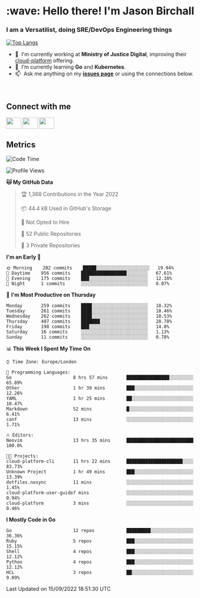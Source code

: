 <h1 align="left" id="jason-title">:wave: Hello there! I'm Jason Birchall</h1>
<h3 align="left">I am a Versatilist, doing SRE/DevOps Engineering things</h3>

[![Top Langs](https://github-readme-stats.vercel.app/api?username=jasonBirchall&show_icons=true&count_private=true&include_all_commits=true&theme=gruvbox)](https://github.com/anuraghazra/github-readme-stats)

- :office: &nbsp;I'm currently working at **Ministry of Justice Digital**, improving their [cloud-platform](https://github.com/ministryofjustice/cloud-platform) offering.
- :seedling: &nbsp;I’m currently learning **Go** and **Kubernetes**.
- :mailbox: &nbsp;Ask me anything on my **[issues page]** or using the connections below.


<br>

<h2>Connect with me</h2>
<p>
<a href="https://twitter.com/jsonBirchall" target="blank"><img align="center" src="https://cdn.jsdelivr.net/npm/simple-icons@3.0.1/icons/twitter.svg" alt="" height="30" width="40" /></a>
<a href="https://keybase.io/json0" target="blank"><img align="center" src="https://cdn.jsdelivr.net/npm/simple-icons@3.0.1/icons/keybase.svg" alt="" height="30" width="40" /></a>
<a href="https://www.reddit.com/user/kakorate" target="blank"><img align="center" src="https://cdn.jsdelivr.net/npm/simple-icons@3.0.1/icons/reddit.svg" alt="" height="30" width="40" /></a>
</p>

<h2>Metrics</h2>

<!--START_SECTION:waka-->
![Code Time](http://img.shields.io/badge/Code%20Time-760%20hrs%2027%20mins-blue)

![Profile Views](http://img.shields.io/badge/Profile%20Views-1-blue)

**🐱 My GitHub Data** 

> 🏆 1,368 Contributions in the Year 2022
 > 
> 📦 44.4 kB Used in GitHub's Storage 
 > 
> 🚫 Not Opted to Hire
 > 
> 📜 52 Public Repositories 
 > 
> 🔑 3 Private Repositories  
 > 
**I'm an Early 🐤** 

```text
🌞 Morning    282 commits    █████░░░░░░░░░░░░░░░░░░░░   19.94% 
🌆 Daytime    956 commits    █████████████████░░░░░░░░   67.61% 
🌃 Evening    175 commits    ███░░░░░░░░░░░░░░░░░░░░░░   12.38% 
🌙 Night      1 commits      ░░░░░░░░░░░░░░░░░░░░░░░░░   0.07%

```
📅 **I'm Most Productive on Thursday** 

```text
Monday       259 commits    ████░░░░░░░░░░░░░░░░░░░░░   18.32% 
Tuesday      261 commits    ████░░░░░░░░░░░░░░░░░░░░░   18.46% 
Wednesday    262 commits    ████░░░░░░░░░░░░░░░░░░░░░   18.53% 
Thursday     407 commits    ███████░░░░░░░░░░░░░░░░░░   28.78% 
Friday       198 commits    ███░░░░░░░░░░░░░░░░░░░░░░   14.0% 
Saturday     16 commits     ░░░░░░░░░░░░░░░░░░░░░░░░░   1.13% 
Sunday       11 commits     ░░░░░░░░░░░░░░░░░░░░░░░░░   0.78%

```


📊 **This Week I Spent My Time On** 

```text
⌚︎ Time Zone: Europe/London

💬 Programming Languages: 
Go                       8 hrs 57 mins       ████████████████░░░░░░░░░   65.89% 
Other                    1 hr 39 mins        ███░░░░░░░░░░░░░░░░░░░░░░   12.26% 
YAML                     1 hr 25 mins        ██░░░░░░░░░░░░░░░░░░░░░░░   10.47% 
Markdown                 52 mins             █░░░░░░░░░░░░░░░░░░░░░░░░   6.41% 
conf                     13 mins             ░░░░░░░░░░░░░░░░░░░░░░░░░   1.71%

🔥 Editors: 
Neovim                   13 hrs 35 mins      █████████████████████████   100.0%

🐱‍💻 Projects: 
cloud-platform-cli       11 hrs 22 mins      █████████████████████░░░░   83.73% 
Unknown Project          1 hr 49 mins        ███░░░░░░░░░░░░░░░░░░░░░░   13.39% 
dotfiles.nosync          11 mins             ░░░░░░░░░░░░░░░░░░░░░░░░░   1.45% 
cloud-platform-user-guide7 mins              ░░░░░░░░░░░░░░░░░░░░░░░░░   0.94% 
cloud-platform           3 mins              ░░░░░░░░░░░░░░░░░░░░░░░░░   0.46%

```

**I Mostly Code in Go** 

```text
Go                       12 repos            █████████░░░░░░░░░░░░░░░░   36.36% 
Ruby                     5 repos             ███░░░░░░░░░░░░░░░░░░░░░░   15.15% 
Shell                    4 repos             ███░░░░░░░░░░░░░░░░░░░░░░   12.12% 
Python                   4 repos             ███░░░░░░░░░░░░░░░░░░░░░░   12.12% 
HCL                      3 repos             ██░░░░░░░░░░░░░░░░░░░░░░░   9.09%

```



 Last Updated on 15/09/2022 18:51:30 UTC
<!--END_SECTION:waka-->

<!-- links -->

[issues page]: https://github.com/jasonBirchall/jasonBirchall/issues "jasonBirchall/issues"
